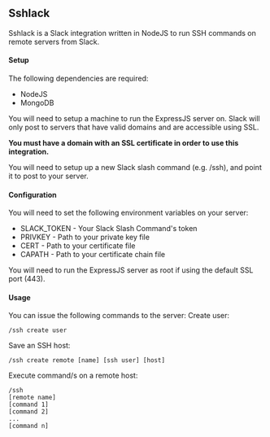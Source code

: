 Sshlack
---------
Sshlack is a Slack integration written in NodeJS to run SSH commands on remote servers from Slack.

#### Setup ####
The following dependencies are required:
* NodeJS
* MongoDB

You will need to setup a machine to run the ExpressJS server on. Slack will only post to servers that have valid domains and are accessible using SSL.

**You must have a domain with an SSL certificate in order to use this integration.**

You will need to setup up a new Slack slash command (e.g. /ssh), and point it to post to your server.

#### Configuration ####
You will need to set the following environment variables on your server:
* SLACK_TOKEN - Your Slack Slash Command's token
* PRIVKEY - Path to your private key file
* CERT - Path to your certificate file
* CAPATH - Path to your certificate chain file

You will need to run the ExpressJS server as root if using the default SSL port (443).

#### Usage ####
You can issue the following commands to the server:
Create user:
``````````
/ssh create user
``````````
Save an SSH host:
``````````
/ssh create remote [name] [ssh user] [host]
``````````
Execute command/s on a remote host:
``````````
/ssh
[remote name]
[command 1]
[command 2]
...
[command n]
``````````
